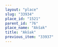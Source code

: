 ```yaml
---
layout: "place"
slug: "33934"
place_id: "1521"
parent_id: "76"
place_name: "Akšak"
title: "Akšak"
previous_item: "33937"
---
```

